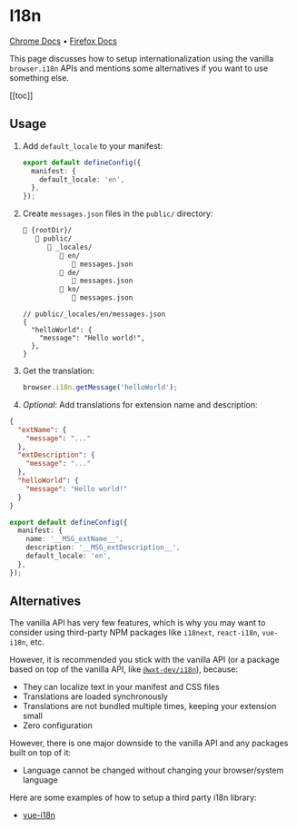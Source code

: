 # I18n

[Chrome Docs](https://developer.chrome.com/docs/extensions/reference/api/i18n) • [Firefox Docs](https://developer.mozilla.org/en-US/docs/Mozilla/Add-ons/WebExtensions/API/i18n)

This page discusses how to setup internationalization using the vanilla `browser.i18n` APIs and mentions some alternatives if you want to use something else.

[[toc]]

## Usage

1. Add `default_locale` to your manifest:

   ```ts
   export default defineConfig({
     manifest: {
       default_locale: 'en',
     },
   });
   ```

2. Create `messages.json` files in the `public/` directory:

   <!-- prettier-ignore -->
   ```html
   📂 {rootDir}/
      📂 public/
         📂 _locales/
            📂 en/
               📄 messages.json
            📂 de/
               📄 messages.json
            📂 ko/
               📄 messages.json
   ```

   ```jsonc
   // public/_locales/en/messages.json
   {
     "helloWorld": {
       "message": "Hello world!",
     },
   }
   ```

3. Get the translation:

   ```ts
   browser.i18n.getMessage('helloWorld');
   ```

4. _Optional_: Add translations for extension name and description:

```json
{
  "extName": {
    "message": "..."
  },
  "extDescription": {
    "message": "..."
  },
  "helloWorld": {
    "message": "Hello world!"
  }
}
```

```ts
export default defineConfig({
  manifest: {
    name: '__MSG_extName__',
    description: '__MSG_extDescription__',
    default_locale: 'en',
  },
});
```

## Alternatives

The vanilla API has very few features, which is why you may want to consider using third-party NPM packages like `i18next`, `react-i18n`, `vue-i18n`, etc.

However, it is recommended you stick with the vanilla API (or a package based on top of the vanilla API, like [`@wxt-dev/i18n`](/i18n)), because:

- They can localize text in your manifest and CSS files
- Translations are loaded synchronously
- Translations are not bundled multiple times, keeping your extension small
- Zero configuration

However, there is one major downside to the vanilla API and any packages built on top of it:

- Language cannot be changed without changing your browser/system language

Here are some examples of how to setup a third party i18n library:

- [vue-i18n](https://github.com/wxt-dev/wxt-examples/tree/main/examples/vue-i18n)
